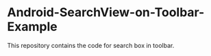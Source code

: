 # Android-SearchView-on-Toolbar-Example
This repository contains the code for search box in toolbar.
